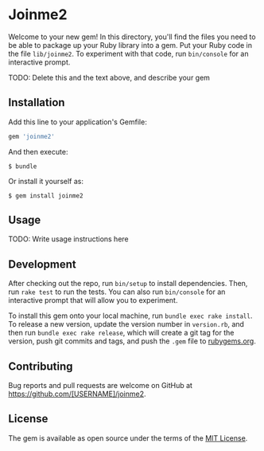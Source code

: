 # Joinme2

Welcome to your new gem! In this directory, you'll find the files you need to be able to package up your Ruby library into a gem. Put your Ruby code in the file `lib/joinme2`. To experiment with that code, run `bin/console` for an interactive prompt.

TODO: Delete this and the text above, and describe your gem

## Installation

Add this line to your application's Gemfile:

```ruby
gem 'joinme2'
```

And then execute:

    $ bundle

Or install it yourself as:

    $ gem install joinme2

## Usage

TODO: Write usage instructions here

## Development

After checking out the repo, run `bin/setup` to install dependencies. Then, run `rake test` to run the tests. You can also run `bin/console` for an interactive prompt that will allow you to experiment.

To install this gem onto your local machine, run `bundle exec rake install`. To release a new version, update the version number in `version.rb`, and then run `bundle exec rake release`, which will create a git tag for the version, push git commits and tags, and push the `.gem` file to [rubygems.org](https://rubygems.org).

## Contributing

Bug reports and pull requests are welcome on GitHub at https://github.com/[USERNAME]/joinme2.


## License

The gem is available as open source under the terms of the [MIT License](http://opensource.org/licenses/MIT).

